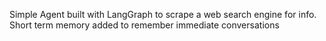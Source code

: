 Simple Agent built with LangGraph to scrape a web search engine for info. Short term memory added to remember immediate conversations
